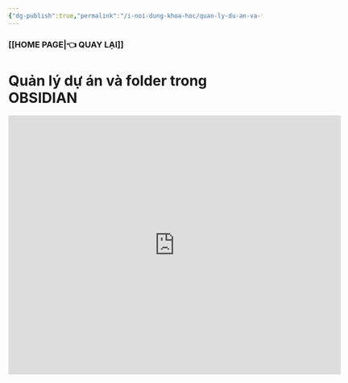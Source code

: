 ```yaml
---
{"dg-publish":true,"permalink":"/i-noi-dung-khoa-hoc/quan-ly-du-an-va-folder-trong-obsidian/","dgPassFrontmatter":true,"noteIcon":"1"}
---
```



### [[HOME PAGE\|👈 QUAY LẠI]]
# Quản lý dự án và folder trong OBSIDIAN
<iframe width="660" height="515" src="https://www.youtube.com/embed/cft8PzufKsI?si=grBBrGDuRRsW1pWU" title="YouTube video player" frameborder="0" allow="accelerometer; autoplay; clipboard-write; encrypted-media; gyroscope; picture-in-picture; web-share" allowfullscreen></iframe>